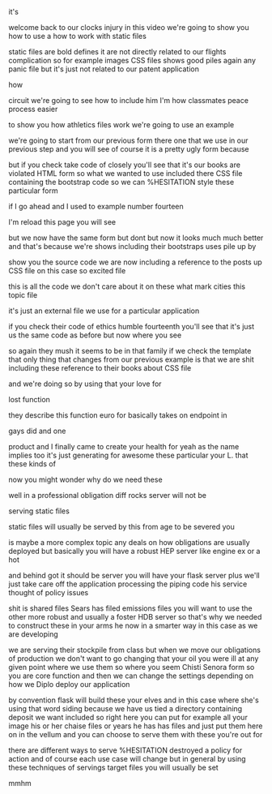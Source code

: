 it's 

welcome back to our clocks injury in this video we're going to show you how to use a how to work with static files 

static files are bold defines it are not directly related to our flights complication so for example images CSS files shows good piles again any panic file but it's just not related to our patent application 

how 

circuit we're going to see how to include him I'm how classmates peace process easier 

to show you how athletics files work we're going to use an example 

we're going to start from our previous form there one that we use in our previous step and you will see of course it is a pretty ugly form because 

but if you check take code of closely you'll see that it's our books are violated HTML form so what we wanted to use included there CSS file containing the bootstrap code so we can %HESITATION style these particular form 

if I go ahead and I used to example number fourteen 

I'm reload this page you will see 

but we now have the same form but dont but now it looks much much better and that's because we're shows including their bootstraps uses pile up by 

show you the source code we are now including a reference to the posts up CSS file on this case so excited file 

this is all the code we don't care about it on these what mark cities this topic file 

it's just an external file we use for a particular application 

if you check their code of ethics humble fourteenth you'll see that it's just us the same code as before but now where you see 

so again they mush it seems to be in that family if we check the template that only thing that changes from our previous example is that we are shit including these reference to their books about CSS file 

and we're doing so by using that your love for 

lost function 

they describe this function euro for basically takes on endpoint in 

gays did and one 

product and I finally came to create your health for yeah as the name implies too it's just generating for awesome these particular your L. that these kinds of 

now you might wonder why do we need these 

well in a professional obligation diff rocks server will not be 

serving static files 

static files will usually be served by this from age to be severed you 

is maybe a more complex topic any deals on how obligations are usually deployed but basically you will have a robust HEP server like engine ex or a hot 

and behind got it should be server you will have your flask server plus we'll just take care off the application processing the piping code his service thought of policy issues 

shit is shared files Sears has filed emissions files you will want to use the other more robust and usually a foster HDB server so that's why we needed to construct these in your arms he now in a smarter way in this case as we are developing 

we are serving their stockpile from class but when we move our obligations of production we don't want to go changing that your oil you were ill at any given point where we use them so where you seem Chisti Senora form so you are core function and then we can change the settings depending on how we Diplo deploy our application 

by convention flask will build these your elves and in this case where she's using that word siding because we have us tied a directory containing deposit we want included so right here you can put for example all your image his or her chaise files or years he has has files and just put them here on in the vellum and you can choose to serve them with these you're out for 

there are different ways to serve %HESITATION destroyed a policy for action and of course each use case will change but in general by using these techniques of servings target files you will usually be set 

mmhm